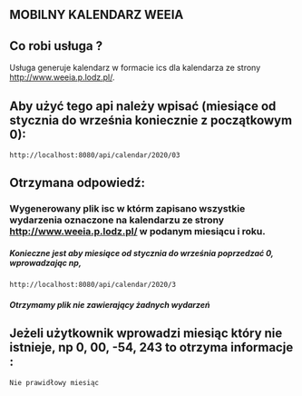 ## MOBILNY KALENDARZ WEEIA

## Co robi usługa ? 
Usługa generuje kalendarz w formacie ics dla kalendarza ze strony http://www.weeia.p.lodz.pl/.

## Aby użyć tego api należy wpisać (miesiące od stycznia do września koniecznie z początkowym 0):
```
http://localhost:8080/api/calendar/2020/03
```
## Otrzymana odpowiedź:
### Wygenerowany plik isc w którm zapisano wszystkie wydarzenia oznaczone na kalendarzu ze strony http://www.weeia.p.lodz.pl/ w podanym miesiącu i roku.

##### Konieczne jest aby miesiące od stycznia do września poprzedzać 0, wprowadzając np,
```
http://localhost:8080/api/calendar/2020/3
```
##### Otrzymamy plik nie zawierający żadnych wydarzeń 

## Jeżeli użytkownik wprowadzi miesiąc który nie istnieje, np 0, 00, -54, 243 to otrzyma informacje :	
```
Nie prawidłowy miesiąc
```

